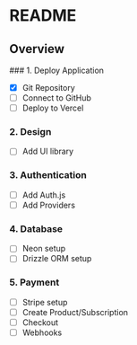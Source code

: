 # README

## Overview

### 1. Deploy Application

- [x] Git Repository
- [ ] Connect to GitHub
- [ ] Deploy to Vercel

### 2. Design

- [ ] Add UI library

### 3. Authentication

- [ ] Add Auth.js
- [ ] Add Providers

### 4. Database

- [ ] Neon setup
- [ ] Drizzle ORM setup

### 5. Payment

- [ ] Stripe setup
- [ ] Create Product/Subscription
- [ ] Checkout
- [ ] Webhooks
